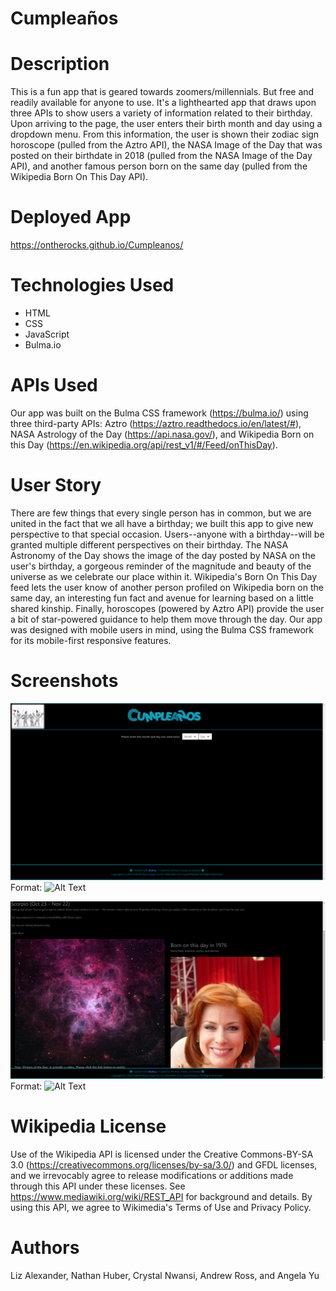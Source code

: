 # Cumpleaños

# Description
This is a fun app that is geared towards zoomers/millennials. But free and readily available for anyone to use.  It's a lighthearted app that draws upon three APIs to show users a variety of information related to their birthday. Upon arriving to the page, the user enters their birth month and day using a dropdown menu. From this information, the user is shown their zodiac sign horoscope (pulled from the Aztro API), the NASA Image of the Day that was posted on their birthdate in 2018 (pulled from the NASA Image of the Day API), and another famous person born on the same day (pulled from the Wikipedia Born On This Day API).

# Deployed App
https://ontherocks.github.io/Cumpleanos/

# Technologies Used
- HTML
- CSS
- JavaScript
- Bulma.io


# APIs Used
Our app was built on the Bulma CSS framework (https://bulma.io/) using three third-party APIs: Aztro (https://aztro.readthedocs.io/en/latest/#), NASA Astrology of the Day (https://api.nasa.gov/), and Wikipedia Born on this Day (https://en.wikipedia.org/api/rest_v1/#/Feed/onThisDay). 

# User Story
There are few things that every single person has in common, but we are united in the fact that we all have a birthday; we built this app to give new perspective to that special occasion. Users--anyone with a birthday--will be granted multiple different perspectives on their birthday. The NASA Astronomy of the Day shows the image of the day posted by NASA on the user's birthday, a gorgeous reminder of the magnitude and beauty of the universe as we celebrate our place within it. Wikipedia's Born On This Day feed lets the user know of another person profiled on Wikipedia born on the same day, an interesting fun fact and avenue for learning based on a little shared kinship. Finally, horoscopes (powered by Aztro API) provide the user a bit of star-powered guidance to help them move through the day. Our app was designed with mobile users in mind, using the Bulma CSS framework for its mobile-first responsive features. 

# Screenshots

![GitHub Logo](/assets/Main.png)
Format: ![Alt Text](url)


![GitHub Logo](/assets/Result.png)
Format: ![Alt Text](url)

# Wikipedia License
Use of the Wikipedia API is licensed under the Creative Commons-BY-SA 3.0 (https://creativecommons.org/licenses/by-sa/3.0/) and GFDL licenses, and we irrevocably agree to release modifications or additions made through this API under these licenses. See https://www.mediawiki.org/wiki/REST_API for background and details. By using this API, we agree to Wikimedia's Terms of Use and Privacy Policy.  

# Authors
Liz Alexander, Nathan Huber, Crystal Nwansi, Andrew Ross, and Angela Yu
